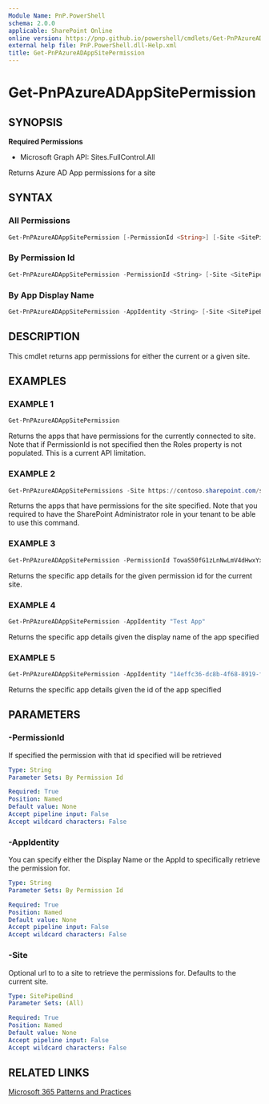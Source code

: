 ```yaml
---
Module Name: PnP.PowerShell
schema: 2.0.0
applicable: SharePoint Online
online version: https://pnp.github.io/powershell/cmdlets/Get-PnPAzureADAppSitePermission.html
external help file: PnP.PowerShell.dll-Help.xml
title: Get-PnPAzureADAppSitePermission
---
```

  
# Get-PnPAzureADAppSitePermission

## SYNOPSIS

**Required Permissions**

  * Microsoft Graph API: Sites.FullControl.All

Returns Azure AD App permissions for a site

## SYNTAX

### All Permissions
```powershell
Get-PnPAzureADAppSitePermission [-PermissionId <String>] [-Site <SitePipeBind>]
```

### By Permission Id
```powershell
Get-PnPAzureADAppSitePermission -PermissionId <String> [-Site <SitePipeBind>]
```

### By App Display Name
```powershell
Get-PnPAzureADAppSitePermission -AppIdentity <String> [-Site <SitePipeBind>]
```

## DESCRIPTION

This cmdlet returns app permissions for either the current or a given site.

## EXAMPLES

### EXAMPLE 1
```powershell
Get-PnPAzureADAppSitePermission
```

Returns the apps that have permissions for the currently connected to site. Note that if PermissionId is not specified then the Roles property is not populated. This is a current API limitation. 

### EXAMPLE 2
```powershell
Get-PnPAzureADAppSitePermissions -Site https://contoso.sharepoint.com/sites/projects
```

Returns the apps that have permissions for the site specified. Note that you required to have the SharePoint Administrator role in your tenant to be able to use this command.

### EXAMPLE 3
```powershell
Get-PnPAzureADAppSitePermission -PermissionId TowaS50fG1zLnNwLmV4dHwxYxNmI0OTI1
```

Returns the specific app details for the given permission id for the current site.

### EXAMPLE 4
```powershell
Get-PnPAzureADAppSitePermission -AppIdentity "Test App"
```

Returns the specific app details given the display name of the app specified

### EXAMPLE 5
```powershell
Get-PnPAzureADAppSitePermission -AppIdentity "14effc36-dc8b-4f68-8919-f6beb7d847b3"
```

Returns the specific app details given the id of the app specified

## PARAMETERS

### -PermissionId
If specified the permission with that id specified will be retrieved

```yaml
Type: String
Parameter Sets: By Permission Id

Required: True
Position: Named
Default value: None
Accept pipeline input: False
Accept wildcard characters: False
```

### -AppIdentity
You can specify either the Display Name or the AppId to specifically retrieve the permission for.

```yaml
Type: String
Parameter Sets: By Permission Id

Required: True
Position: Named
Default value: None
Accept pipeline input: False
Accept wildcard characters: False
```

### -Site
Optional url to to a site to retrieve the permissions for. Defaults to the current site.

```yaml
Type: SitePipeBind
Parameter Sets: (All)

Required: True
Position: Named
Default value: None
Accept pipeline input: False
Accept wildcard characters: False
```

## RELATED LINKS

[Microsoft 365 Patterns and Practices](https://aka.ms/m365pnp)


